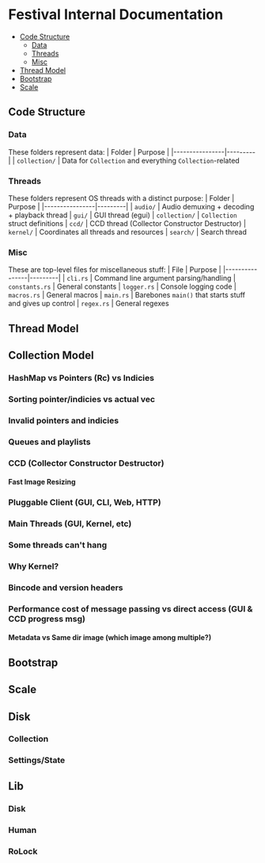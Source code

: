# Festival Internal Documentation
* [Code Structure](#Code-Structure)
	- [Data](#Data)
	- [Threads](#Threads)
	- [Misc](#Misc)
* [Thread Model](#Thread-Model)
* [Bootstrap](#Bootstrap)
* [Scale](#Scale)

## Code Structure
### Data
These folders represent data:
| Folder         | Purpose |
|----------------|---------|
| `collection/`  | Data for `Collection` and everything `Collection`-related

### Threads
These folders represent OS threads with a distinct purpose:
| Folder         | Purpose |
|----------------|---------|
| `audio/`       | Audio demuxing + decoding + playback thread
| `gui/`         | GUI thread (egui)
| `collection/`  | `Collection` struct definitions
| `ccd/`         | CCD thread (Collector Constructor Destructor)
| `kernel/`      | Coordinates all threads and resources
| `search/`      | Search thread

### Misc
These are top-level files for miscellaneous stuff:
| File           | Purpose |
|----------------|---------|
| `cli.rs`       | Command line argument parsing/handling
| `constants.rs` | General constants
| `logger.rs`    | Console logging code
| `macros.rs`    | General macros
| `main.rs`      | Barebones `main()` that starts stuff and gives up control
| `regex.rs`     | General regexes

## Thread Model

## Collection Model
### HashMap vs Pointers (Rc) vs Indicies
### Sorting pointer/indicies vs actual vec
### Invalid pointers and indicies
### Queues and playlists
### CCD (Collector Constructor Destructor)
#### Fast Image Resizing

### Pluggable Client (GUI, CLI, Web, HTTP)
### Main Threads (GUI, Kernel, etc)
### Some threads can't hang
### Why Kernel?
### Bincode and version headers
### Performance cost of message passing vs direct access (GUI & CCD progress msg)
#### Metadata vs Same dir image (which image among multiple?)


## Bootstrap

## Scale

## Disk
### Collection
### Settings/State

## Lib
### Disk
### Human
### RoLock
